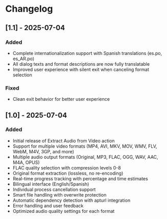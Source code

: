 # Changelog

## [1.1] - 2025-07-04

### Added
- Complete internationalization support with Spanish translations (es.po, es_AR.po)
- All dialog texts and format descriptions are now fully translatable
- Improved user experience with silent exit when canceling format selection

### Fixed
- Clean exit behavior for better user experience

## [1.0] - 2025-07-04

### Added
- Initial release of Extract Audio from Video action
- Support for multiple video formats (MP4, AVI, MKV, MOV, WMV, FLV, WebM, M4V, 3GP, and more)
- Multiple audio output formats (Original, MP3, FLAC, OGG, WAV, AAC, M4A, OPUS)
- FLAC quality selection with compression levels 0-8
- Original format extraction (lossless, no re-encoding)
- Real-time progress tracking with percentage and time estimates
- Bilingual interface (English/Spanish)
- Individual process cancellation support
- Smart file handling with overwrite protection
- Automatic dependency detection with apturl integration
- Error handling and user feedback
- Optimized audio quality settings for each format
